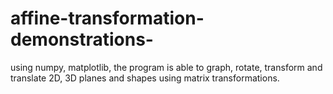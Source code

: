 # affine-transformation-demonstrations-
using numpy, matplotlib, the program is able to graph, rotate, transform and translate 2D, 3D planes and shapes using matrix transformations.
